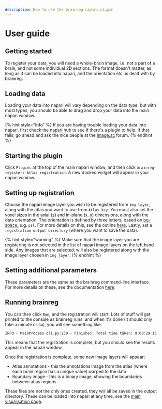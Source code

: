 ```yaml
---
description: How to use the brainreg napari plugin
---
```


# User guide

## Getting started

To register your data, you will need a whole-brain image, i.e. not a part of a brain, and not some individual 2D sections. The format doesn't matter, as long as it can be loaded into napari, and the orientation etc. is dealt with by brainreg.

## Loading data

Loading your data into napari will vary depending on the data type, but with most types, you should be able to drag and drop your data into the main napari window. 

{% hint style="info" %}
If you are having trouble loading your data into napari, first check the [napari hub](https://www.napari-hub.org/) to see if there's a plugin to help. If that fails, go ahead and ask the nice people at the [image.sc](https://forum.image.sc/tag/napari) forum.
{% endhint %}

## Starting the plugin

Click `Plugins` at the top of the main napari window, and then click `brainreg-register: Atlas registration`. A new docked widget will appear in your napari window.

## Setting up registration

Choose the napari image layer you wish to be registered from `img layer`, along with the atlas you want to use from `Atlas key`. You must also set the voxel sizes in the axial \(z\) and in-plane \(x, y\) dimensions, along with the data orientation. The orientation is defined by three letters, based on [bg-space](https://github.com/brainglobe/bg-space), e.g. `psl`. For more details on this, see the outline [here](https://docs.brainglobe.info/cellfinder/image-orientation#orientation). Lastly, set a `registration output directory` \(where you want to save the data\).

{% hint style="warning" %}
Make sure that the image layer you are registering is not selected in the list of napari image layers on the left hand side. Any images that are selected, will also be registered along with the image layer chosen in `img layer`.
{% endhint %}

## Setting additional parameters

These parameters are the same as the brainreg command-line interface. For more details on these, see the documentation [here](https://docs.brainglobe.info/brainreg/user-guide/parameters).

## Running brainreg

You can then click `Run`, and the registration will start. Lots of stuff will get printed to the console as brainreg runs, and when it's done \(it should only take a minute or so\), you will see something like:

```text
INFO - MainProcess cli.py:230 - Finished. Total time taken: 0:00:29.15
```

This means that the registration is complete, but you should see the results appear in the napari window.

Once the registration is complete, some new image layers will appear:

* Atlas annotations - this the annotations image from the atlas \(where each brain region has a unique value\) warped to the data
* Boundary image - this is a binary image, showing the boundaries between atlas regions.

These files are not the only ones created, they will all be saved in the output directory. These can be loaded into napari at any time, see the [main visualisation page](https://docs.brainglobe.info/brainreg/visualisation).

